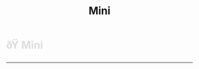 ﻿---
lang: en-US
title: Mini
prev: LazyGuy
next: Mole
---
# <font color="#dddddd">ðŸ <b>Mini</b></font> <Badge text="Basic" type="tip" vertical="middle"/>
---



